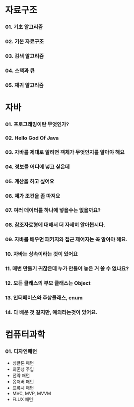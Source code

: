 # 자료구조 
### 01. 기초 알고리즘
### 02. 기본 자료구조
### 03. 검색 알고리즘
### 04. 스택과 큐
### 05. 재귀 알고리즘

# 자바
### 01. 프로그래밍이란 무엇인가?
### 02. Hello God Of Java
### 03. 자바를 제대로 알려면 객체가 무엇인지를 알아야 해요
### 04. 정보를 어디에 넣고 싶은데
### 05. 계산을 하고 싶어요
### 06. 제가 조건을 좀 따져요
### 07. 여러 데이터를 하나에 넣을수는 없을까요?
### 08. 참조자료형에 대해서 더 자세히 알아봅시다.
### 09. 자바를 배우면 패키지와 접근 제어자는 꼭 알아야 해요.
### 10. 자바는 상속이라는 것이 있어요
### 11. 매번 만들기 귀찮은데 누가 만들어 놓은 거 쓸 수 없나요?
### 12. 모든 클래스의 부모 클래스는 Object
### 13. 인터페이스와 추상클래스, enum
### 14. 다 배운 것 같지만, 예외라는것이 있어요.

# 컴퓨터과학
### 01. 디자인패턴
- 싱글톤 패턴
- 의존성 주입
- 전략 패턴
- 옵저버 패턴
- 프록시 패턴
- MVC, MVP, MVVM
- FLUX 패턴